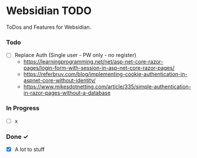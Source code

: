 # Websidian TODO

ToDos and Features for Websidian.

### Todo

- [ ] Replace Auth (Single user - PW only - no register)
  - https://learningprogramming.net/net/asp-net-core-razor-pages/login-form-with-session-in-asp-net-core-razor-pages/
  - https://referbruv.com/blog/implementing-cookie-authentication-in-aspnet-core-without-identity/
  - https://www.mikesdotnetting.com/article/335/simple-authentication-in-razor-pages-without-a-database

### In Progress

- [ ] x

### Done ✓

- [x] A lot to stuff
